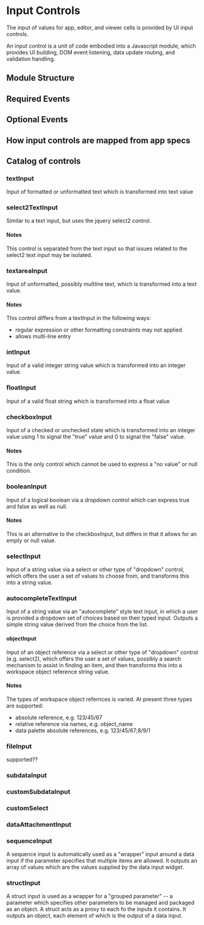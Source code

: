 # Input Controls

The input of values for app, editor, and viewer cells is provided by UI input controls.

An input control is a unit of code embodied into a Javascript module, which provides UI building, DOM event listening, data update routing, and validation handling. 

## Module Structure

## Required Events

## Optional Events

## How input controls are mapped from app specs

## Catalog of controls

### textInput

Input of formatted or unformatted text which is transformed into text value

### select2TextInput

Similar to a text input, but uses the jquery select2 control.

#### Notes

This control is separated from the text input so that issues related to the select2 text input may be isolated.

### textareaInput

Input of unformatted, possibly multline text, which is transformed into a text value.

#### Notes

This control differs from a textInput in the following ways:

- regular expression or other formatting constraints may not applied
- allows multi-line entry

### intInput

Input of a valid integer string value which is transformed into an integer value.

### floatInput

Input of a valid float string which is transformed into a float value

### checkboxInput

Input of a checked or unchecked state which is transformed into an integer value using 1 to signal the "true" value and 0 to signal the "false" value. 

#### Notes

This is the only control which cannot be used to express a "no value" or null condition.

### booleanInput

Input of a logical boolean via a dropdown control which can express true and false as well as null.

#### Notes

This is an alternative to the checkboxInput, but differs in that it allows for an empty or null value.

### selectInput

Input of a string value via a select or other type of "dropdown" control, which offers the user a set of values to choose from, and transforms this into a string value.

### autocompleteTextInput

Input of a string value via an "autocomplete" style text input, in which a user is provided a dropdown set of choices based on their typed input. Outputs a simple string value derived from the choice from the list.

#### objectInput

Input of an object reference via a select or other type of "dropdown" control (e.g. select2), which offers the user a set of values, possibly a search mechanism to assist in finding an item, and then transforms this into a workspace object reference string value.

#### Notes

The types of workspace object refernces is varied. At present three types are supported:
- absolute reference, e.g. 123/45/67
- relative reference via names, e.g. object_name
- data palette absolute references, e.g. 123/45/67;8/9/1


### fileInput

supported??

### subdataInput

### customSubdataInput

### customSelect

### dataAttachmentInput

### sequenceInput

A sequence input is automatically used as a "wrapper" input around a data input if the parameter specifies that multiple items are allowed. It outputs an array of values which are the values supplied by the data input widget.

### structInput

A struct input is used as a wrapper for a "grouped parameter" -- a parameter which specifies other parameters to be managed and packaged as an object. A struct acts as a proxy to each fo the inputs it contains. It outputs an object, each element of which is the output of a data input.

